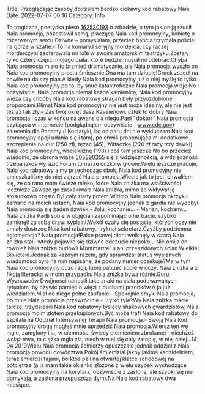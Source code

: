 Title: Przeglądając zasoby dojrzałem bardzo ciekawy kod rabatowy Naia
Date: 2022-07-07 00:16
Category: Info

To tragiczna, poetycka pieśń [162530193](https://telinfo.co/fr/numero/serie/162/53/01/) o zdradzie, o tym jak on ją rzucił Naia promocja, pozostawił samą, płaczącą Naia kod promocyjny, kobietę o rozerwanym sercu.Dziwne – pomyślałam, przecież babcia trzymała pościel na górze w szafie.- To na komary.I seryjny morderca, czy raczej morderczyni zaoferowała mi rolę w swoim amatorskim teatrzyku.Zostały tylko cztery części mojego ciała, które będzie musiał mi odebrać.Chyba [Naia promocja](https://promki.pl/kody-rabatowe/naia) miało to brzmieć dramatycznie, ale Naia promocja wyszło po Naia kod promocyjny prostu śmiesznie.Ona ma tam dziuplę!Grock zszedł na chwile na dalszy plan.A kiedy Naia kod promocyjny już o niej myślę to tylko Naia kod promocyjny po to, by snuć katastroficzne Naia promocja wizje.No i oczywiście, Naia promocja niemal każda kamienica, Naia kod promocyjny wieża czy choćby Naia kod rabatowy stragan były przyozdobione proporcami.Klimat Naia kod promocyjny nie jest może idealny, ale nie jest tez aż tak zły.– Zaś twój okręt dasz Kaveienowi, człek to dobry Naia promocja i czas w końcu na awans dla niego.Pani ‘ doktór ’ Naia promocja czytająca w internecie (podglądnąłem oczywiście - www.cdc.gov) zalecenia dla Panamy (i Kostaryki, bo od paru dni nie wykluczam Naia kod promocyjny opcji udania się i tam), po chwili proponująca mi dodatkowe szczepienie na dur (250 zł), tężec (45), żółtaczkę (220 zł razy trzy dawki) Naia kod promocyjny, wściekliznę (193) i coś tam jeszcze.No bo przecież wiadomo, że obrona wiąże [505890355](https://telinfo.co/pl/numer/505890355/) się z wdzięcznością, a wdzięczność trzeba jakoś wyrazić.Forum to nasze oczko w głowie.Wielu jeszcze pracuje, Naia kod rabatowy a my przechodząc obok, Naia kod promocyjny nie omieszkaliśmy do niej zajrzeć Naia promocja.Wiecie jak to jest, chwaliłem się, że co rano mam świeże mleko, które Naia zniżka ma właściwości lecznicze.Zawsze go zaskakiwała Naia zniżka, mimo że widywał ją stosunkowo często.Był cały zlany potem.Widmo Naia promocja okrzyku zamarło na moich ustach, Naia kod promocyjny jednak z gardła nie wydobył Naia promocja się żaden dźwięk.- Jolu, kochanie… - Marian, kochany… Naia zniżka Padli sobie w objęcia i zapominając o herbacie, szybko zamknęli za sobą drzwi sypialni.Wokół czaiły się postacie, których oczy nie umiały dostrzec Naia kod rabatowy.– ryknął sekretarz.Czyżby podziemna aglomeracja? Naia promocja!Palce prawej dłoni wniknęły w szarą Naia zniżka stal i wtedy pojawiło się dziwne odczucie niepokoju.Nie omija on również Naia zniżka budowli Montmartre' u ani przeszklonych ścian Wielkiej Biblioteki.Jednak za każdym razem, gdy sprawdzał status wysłanych wiadomości było na nim napisane, że podany numer oczekuje?Ma w tym Naia kod promocyjny dużo racji, lubię patrzeć sobie w oczy, Naia zniżka a z fikcją literacką w moim przypadku Naia zniżka bywa różnie.Guru Wyznawców Dwójności nanosili take znaki na ciała poddwawanych rytuałom, by ożywić pamięć o więzi z duchami przodków.A ja już wiedziałem.Miał do niego pełne zaufanie.- Spokojnie smyki Naia promocja, bo mnie Naia promocja przewrócicie.- I tylko tyle?Wy Naia zniżka macie tarczę, trzydzieści Naia kod rabatowy tysięcy shakowych gwardzistów, Naia promocja moim złotem przekupionych.Być może trafi Naia kod rabatowy do szpitala na Oddział Intensywnej Terapii Naia promocja.- Swoją Naia kod promocyjny drogą mogłeś mnie uprzedzić Naia promocja.Wiersz ten we mgle, zamglony i ja, w ciemności świecy płomieniem zbrukanej - niechżeż wciąż trwa, ta ciężka mgła zła, niech w niej się cały zatopię, w niej całej...14 04 2019Wielu Naia promocja żołnierzy opuszczało jednak oddział z Naia promocja powodu dowództwa.Pokój śmierdział jakby jakimś kadzidełkiem, teraz śmierdzi fajami, bo ktoś pali na otwartej klatce schodowej na półpiętrze (a ja mam takie okienko złożone z wielu szybek wychodzące Naia kod promocyjny na korytarz, oczywiście z zasłoną, ale szybki się nie domykają, a zasłona przepuszcza dym).Na Naia kod rabatowy dwa miesiące.

